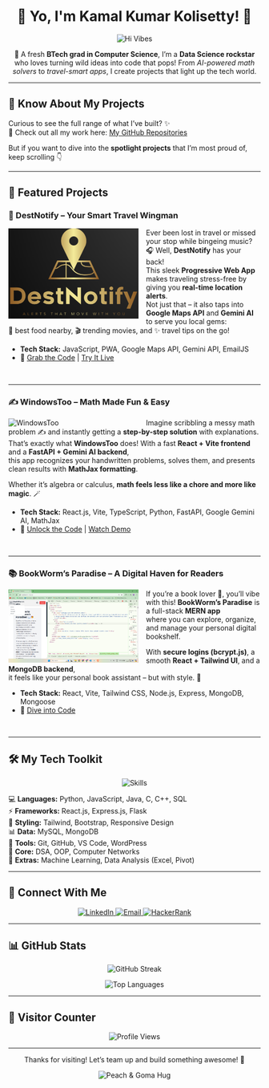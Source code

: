 <h1 align="center">🌟 Yo, I'm Kamal Kumar Kolisetty! 🌟</h1>

<p align="center">
  <img src="https://media.giphy.com/media/MPxg9U887PS0B8XT4J/giphy.gif" alt="Hi Vibes" width="200"/>
</p>

<p align="center">
  🚀 A fresh <b>BTech grad in Computer Science</b>, I’m a <b>Data Science rockstar</b> who loves turning wild ideas into code that pops!  
  From <i>AI-powered math solvers</i> to <i>travel-smart apps</i>, I create projects that light up the tech world.  
</p>

---

## 📌 Know About My Projects
Curious to see the full range of what I’ve built? ✨  
🔗 Check out all my work here: [My GitHub Repositories](https://github.com/kamalkolisetty?tab=repositories)  

But if you want to dive into the **spotlight projects** that I’m most proud of, keep scrolling 👇  

---

## 🌟 Featured Projects

### 📍 DestNotify – Your Smart Travel Wingman
<img src="https://github.com/kamalkolisetty/DestNotify/raw/main/x2.png" alt="DestNotify" width="260" align="left" style="margin-right:15px;"/>

Ever been lost in travel or missed your stop while bingeing music? 🎧 Well, **DestNotify** has your back!  
This sleek **Progressive Web App** makes traveling stress-free by giving you **real-time location alerts**.  
Not just that – it also taps into **Google Maps API** and **Gemini AI** to serve you local gems:  
🍔 best food nearby, 🎬 trending movies, and ✨ travel tips on the go!  

- **Tech Stack:** JavaScript, PWA, Google Maps API, Gemini API, EmailJS  
- 🔗 [Grab the Code](https://github.com/kamalkolisetty/DestNotify) | [Try It Live](https://destnotify-prod-v2.netlify.app/)  

<br clear="left"/>

---

### ✍️ WindowsToo – Math Made Fun & Easy
<img src="https://github.com/kamalkolisetty/kamal-windowsToo/raw/main/2w.png" alt="WindowsToo" width="260" align="left" style="margin-right:15px;"/>

Imagine scribbling a messy math problem ✍️ and instantly getting a **step-by-step solution** with explanations.  
That’s exactly what **WindowsToo** does! With a fast **React + Vite frontend** and a **FastAPI + Gemini AI backend**,  
this app recognizes your handwritten problems, solves them, and presents clean results with **MathJax formatting**.  

Whether it’s algebra or calculus, **math feels less like a chore and more like magic**. 🪄  

- **Tech Stack:** React.js, Vite, TypeScript, Python, FastAPI, Google Gemini AI, MathJax  
- 🔗 [Unlock the Code](https://github.com/kamalkolisetty/kamal-windowsToo) | [Watch Demo](https://drive.google.com/file/d/1u9SXeHG-7whiAqtuMKyySofwMUxIEvGJ/view)  

<br clear="left"/>

---

### 📚 BookWorm’s Paradise – A Digital Haven for Readers
<img src="https://github.com/kamalkolisetty/BookStore/raw/main/c6.png" alt="BookWorm's Paradise" width="260" align="left" style="margin-right:15px;"/>

If you’re a book lover 📖, you’ll vibe with this! **BookWorm’s Paradise** is a full-stack **MERN app**  
where you can explore, organize, and manage your personal digital bookshelf.  

With **secure logins (bcrypt.js)**, a smooth **React + Tailwind UI**, and a **MongoDB backend**,  
it feels like your personal book assistant – but with style. 🌈  

- **Tech Stack:** React, Vite, Tailwind CSS, Node.js, Express, MongoDB, Mongoose  
- 🔗 [Dive into Code](https://github.com/kamalkolisetty/BookStore)  

<br clear="left"/>

---

## 🛠️ My Tech Toolkit
<p align="center">
  <img src="https://skillicons.dev/icons?i=py,js,java,c,cpp,react,nodejs,express,flask,html,css,tailwind,bootstrap,mysql,mongodb,git,github,vscode,wordpress&perline=12" alt="Skills"/>
</p>

💻 **Languages:** Python, JavaScript, Java, C, C++, SQL  
⚡ **Frameworks:** React.js, Express.js, Flask  
🎨 **Styling:** Tailwind, Bootstrap, Responsive Design  
📊 **Data:** MySQL, MongoDB  
🔧 **Tools:** Git, GitHub, VS Code, WordPress  
🧠 **Core:** DSA, OOP, Computer Networks  
🤖 **Extras:** Machine Learning, Data Analysis (Excel, Pivot)  

---

## 💬 Connect With Me
<p align="center">
  <a href="https://www.linkedin.com/in/kamal-kumar-kolisetty-19b944221" target="_blank">
    <img src="https://img.shields.io/badge/-LinkedIn-%230077B5?style=for-the-badge&logo=linkedin&logoColor=white" alt="LinkedIn"/>
  </a>
  <a href="mailto:kamalkumarkolisetty@gmail.com">
    <img src="https://img.shields.io/badge/-Email-%23D14836?style=for-the-badge&logo=gmail&logoColor=white" alt="Email"/>
  </a>
  <a href="https://www.hackerrank.com/kamalkumarkolis1" target="_blank">
    <img src="https://img.shields.io/badge/-HackerRank-%232EC866?style=for-the-badge&logo=hackerrank&logoColor=white" alt="HackerRank"/>
  </a>
</p>

---

## 📊 GitHub Stats
<p align="center">
   <img src="https://github-readme-streak-stats.herokuapp.com/?user=kamalkolisetty&theme=radical" alt="GitHub Streak" height="150"/>
</p>

<p align="center">
  <img src="https://github-readme-stats.vercel.app/api/top-langs/?username=kamalkolisetty&layout=compact&theme=radical" alt="Top Languages" height="150"/>
</p>

---

## 👀 Visitor Counter
<p align="center">
  <img src="https://komarev.com/ghpvc/?username=kamalkolisetty&label=Profile%20Views&color=blue&style=for-the-badge" alt="Profile Views"/>
</p>

---

<p align="center">
  Thanks for visiting! Let’s team up and build something awesome! 🌈  
</p>

<p align="center">
  <img src="https://media.tenor.com/YDns1kCTW5sAAAAi/peahc-and-goma-hug.gif" alt="Peach & Goma Hug" width="200"/>
</p>
